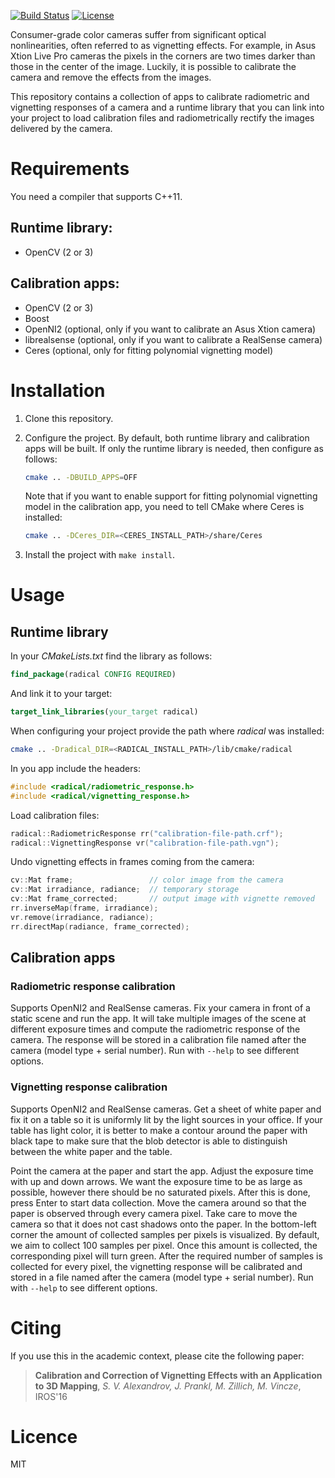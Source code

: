 [![Build Status](https://travis-ci.org/taketwo/radical.svg?branch=master)](https://travis-ci.org/taketwo/radical)
[![License](https://img.shields.io/badge/license-MIT-green.svg?style=flat)](https://github.com/taketwo/radical/blob/master/LICENSE.md)

Consumer-grade color cameras suffer from significant optical nonlinearities,
often referred to as vignetting effects. For example, in Asus Xtion Live Pro
cameras the pixels in the corners are two times darker than those in the center
of the image. Luckily, it is possible to calibrate the camera and remove the
effects from the images.

This repository contains a collection of apps to calibrate radiometric and
vignetting responses of a camera and a runtime library that you can link into
your project to load calibration files and radiometrically rectify the images
delivered by the camera.

# Requirements

You need a compiler that supports C++11.

## Runtime library:

  * OpenCV (2 or 3)

## Calibration apps:

  * OpenCV (2 or 3)
  * Boost
  * OpenNI2 (optional, only if you want to calibrate an Asus Xtion camera)
  * librealsense (optional, only if you want to calibrate a RealSense camera)
  * Ceres (optional, only for fitting polynomial vignetting model)

# Installation

1. Clone this repository.

2. Configure the project. By default, both runtime library and calibration apps
   will be built. If only the runtime library is needed, then configure as
   follows:

   ```bash
   cmake .. -DBUILD_APPS=OFF
   ```

   Note that if you want to enable support for fitting polynomial vignetting
   model in the calibration app, you need to tell CMake where Ceres is
   installed:

   ```bash
   cmake .. -DCeres_DIR=<CERES_INSTALL_PATH>/share/Ceres
   ```

3. Install the project with `make install`.

# Usage

## Runtime library

In your *CMakeLists.txt* find the library as follows:

   ```cmake
   find_package(radical CONFIG REQUIRED)
   ```

And link it to your target:

   ```cmake
   target_link_libraries(your_target radical)
   ```

When configuring your project provide the path where *radical* was installed:

   ```bash
   cmake .. -Dradical_DIR=<RADICAL_INSTALL_PATH>/lib/cmake/radical
   ```

In you app include the headers:

   ```cpp
   #include <radical/radiometric_response.h>
   #include <radical/vignetting_response.h>
   ```

Load calibration files:

   ```cpp
   radical::RadiometricResponse rr("calibration-file-path.crf");
   radical::VignettingResponse vr("calibration-file-path.vgn");
   ```

Undo vignetting effects in frames coming from the camera:

   ```cpp
   cv::Mat frame;                 // color image from the camera
   cv::Mat irradiance, radiance;  // temporary storage
   cv::Mat frame_corrected;       // output image with vignette removed
   rr.inverseMap(frame, irradiance);
   vr.remove(irradiance, radiance);
   rr.directMap(radiance, frame_corrected);
   ```

## Calibration apps

### Radiometric response calibration

Supports OpenNI2 and RealSense cameras. Fix your camera in front of a static
scene and run the app. It will take multiple images of the scene at different
exposure times and compute the radiometric response of the camera. The response
will be stored in a calibration file named after the camera (model type + serial
number). Run with `--help` to see different options.

### Vignetting response calibration

Supports OpenNI2 and RealSense cameras. Get a sheet of white paper and fix it on
a table so it is uniformly lit by the light sources in your office. If your
table has light color, it is better to make a contour around the paper with
black tape to make sure that the blob detector is able to distinguish between
the white paper and the table.

Point the camera at the paper and start the app. Adjust the exposure time with
up and down arrows. We want the exposure time to be as large as possible,
however there should be no saturated pixels. After this is done, press Enter to
start data collection. Move the camera around so that the paper is observed
through every camera pixel. Take care to move the camera so that it does not
cast shadows onto the paper. In the bottom-left corner the amount of collected
samples per pixels is visualized. By default, we aim to collect 100 samples per
pixel. Once this amount is collected, the corresponding pixel will turn green.
After the required number of samples is collected for every pixel, the
vignetting response will be calibrated and stored in a file named after the
camera (model type + serial number). Run with `--help` to see different options.

# Citing

If you use this in the academic context, please cite the following paper:

> **Calibration and Correction of Vignetting Effects with an Application to 3D
Mapping**, *S. V. Alexandrov, J. Prankl, M. Zillich, M. Vincze*, IROS'16

# Licence

MIT
